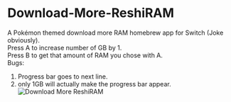 # Download-More-ReshiRAM
A Pokémon themed download more RAM homebrew app for Switch (Joke obviously).  
Press A to increase number of GB by 1.  
Press B to get that amount of RAM you chose with A.  
Bugs: 
1. Progress bar goes to next line.  
2. only 1GB will actually make the progress bar appear.  
![Download More ReshiRAM](https://cdn.discordapp.com/attachments/630065380466884659/630132557945503818/download_more_reshiRAM.jpg)
